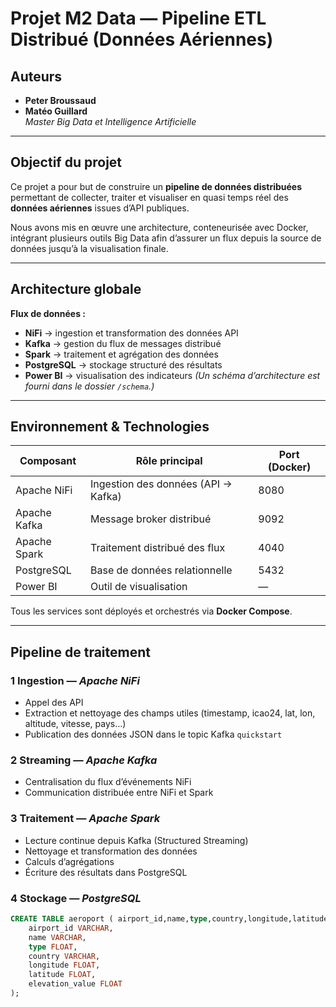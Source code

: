 #  Projet M2 Data — Pipeline ETL Distribué (Données Aériennes)

##  Auteurs
- **Peter Broussaud**  
- **Matéo Guillard**  
   *Master Big Data et Intelligence Artificielle*

---

##  Objectif du projet

Ce projet a pour but de construire un **pipeline de données distribuées** permettant de collecter, traiter et visualiser en quasi temps réel des **données aériennes** issues d’API publiques.

Nous avons mis en œuvre une architecture, conteneurisée avec Docker, intégrant plusieurs outils Big Data afin d’assurer un flux depuis la source de données jusqu’à la visualisation finale.

---

##  Architecture globale

**Flux de données :**

- **NiFi** → ingestion et transformation des données API  
- **Kafka** → gestion du flux de messages distribué  
- **Spark** → traitement et agrégation des données  
- **PostgreSQL** → stockage structuré des résultats  
- **Power BI** → visualisation des indicateurs
*(Un schéma d’architecture est fourni dans le dossier `/schema`.)*

---

##  Environnement & Technologies

| Composant | Rôle principal | Port (Docker) |
|------------|----------------|---------------|
| Apache NiFi | Ingestion des données (API → Kafka) | 8080 |
| Apache Kafka | Message broker distribué | 9092 |
| Apache Spark | Traitement distribué des flux | 4040 |
| PostgreSQL | Base de données relationnelle | 5432 |
| Power BI | Outil de visualisation | — |

Tous les services sont déployés et orchestrés via **Docker Compose**.

---

##  Pipeline de traitement

### 1 Ingestion — *Apache NiFi*
- Appel des API
- Extraction et nettoyage des champs utiles (timestamp, icao24, lat, lon, altitude, vitesse, pays…)
- Publication des données JSON dans le topic Kafka `quickstart`

### 2️ Streaming — *Apache Kafka*
- Centralisation du flux d’événements NiFi
- Communication distribuée entre NiFi et Spark

### 3️ Traitement — *Apache Spark*
- Lecture continue depuis Kafka (Structured Streaming)
- Nettoyage et transformation des données
- Calculs d’agrégations 
- Écriture des résultats dans PostgreSQL

### 4️ Stockage — *PostgreSQL*
```sql
CREATE TABLE aeroport ( airport_id,name,type,country,longitude,latitude,elevation_value
    airport_id VARCHAR,
    name VARCHAR,
    type FLOAT,
    country VARCHAR,
    longitude FLOAT,
    latitude FLOAT,
    elevation_value FLOAT
);
